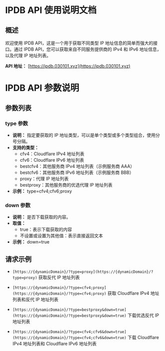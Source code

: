 # IPDB API 使用说明文档

## 概述

欢迎使用 IPDB API，这是一个用于获取不同类型 IP 地址信息的简单而强大的接口。通过 IPDB API，您可以获取来自不同服务提供商的 IPv4 和 IPv6 地址信息，以及代理 IP 地址列表。

**API 地址：** [https://ipdb.030101.xyz](https://ipdb.030101.xyz)

# IPDB API 参数说明

## 参数列表

### type 参数

- **说明：** 指定要获取的 IP 地址类型，可以是单个类型或多个类型组合，使用分号分隔。
- **支持的类型：**
  - cfv4：Cloudflare IPv4 地址列表
  - cfv6：Cloudflare IPv6 地址列表
  - bestcfv4：其他服务商 IPv4 地址列表（示例服务商 AAA）
  - bestcfv6：其他服务商 IPv6 地址列表（示例服务商 BBB）
  - proxy：代理 IP 地址列表
  - bestproxy：其他服务商的优选代理 IP 地址列表
- **示例：** type=cfv4;cfv6;proxy

### down 参数

- **说明：** 是否下载获取的内容。
- **取值：**
  - true：表示下载获取的内容
  - 不设置或设置为其他值：表示直接返回文本
- **示例：** down=true

## 请求示例

- `[https://{dynamicDomain}/?type=proxy](https://{dynamicDomain}/?type=proxy)`
  获取反代 IP 地址列表

- `[https://{dynamicDomain}/?type=cfv4;proxy](https://{dynamicDomain}/?type=cfv4;proxy)`
  获取 Cloudflare IPv4 地址列表和反代 IP 地址列表

- `[https://{dynamicDomain}/?type=bestproxy&down=true](https://{dynamicDomain}/?type=bestproxy&down=true)`
  下载优选反代 IP 地址列表

- `[https://{dynamicDomain}/?type=cfv4;cfv6&down=true](https://{dynamicDomain}/?type=cfv4;cfv6&down=true)`
  下载 Cloudflare IPv4 地址列表和 Cloudflare IPv6 地址列表

